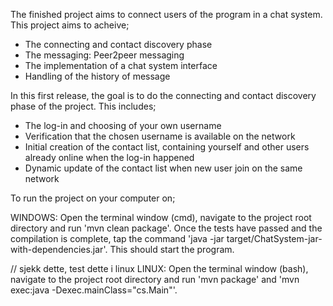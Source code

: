 The finished project aims to connect users of the program in a chat system. This project aims to acheive;
  * The connecting and contact discovery phase
  * The messaging: Peer2peer messaging
  * The implementation of a chat system interface
  * Handling of the history of message

In this first release, the goal is to do the connecting and contact discovery phase of the project. This includes;
  * The log-in and choosing of your own username
  * Verification that the chosen username is available on the network
  * Initial creation of the contact list, containing yourself and other users already online when the log-in happened
  * Dynamic update of the contact list when new user join on the same network

To run the project on your computer on;

WINDOWS: Open the terminal window (cmd), navigate to the project root directory and run 'mvn clean package'. Once the tests have passed and the compilation is complete, tap the command 'java -jar target/ChatSystem-jar-with-dependencies.jar'. This should start the program.

// sjekk dette, test dette i linux
LINUX: Open the terminal window (bash), navigate to the project root directory and run 'mvn package' and 'mvn exec:java -Dexec.mainClass="cs.Main"'.


